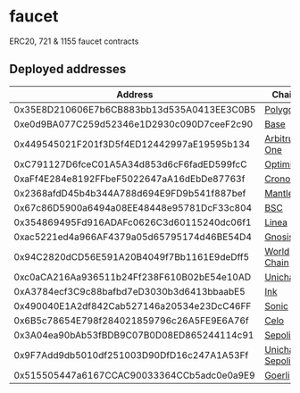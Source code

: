 # faucet
ERC20, 721 &amp; 1155 faucet contracts

## Deployed addresses
| Address | Chain |
| --- | --- |
| 0x35E8D210606E7b6CB883bb13d535A0413EE3C0B5 | [Polygon](https://polygonscan.com/address/0x35E8D210606E7b6CB883bb13d535A0413EE3C0B5) |
| 0xe0d9BA077C259d52346e1D2930c090D7ceeF2c90 | [Base](https://basescan.org/address/0xe0d9BA077C259d52346e1D2930c090D7ceeF2c90) |
| 0x449545021F201f3D5f4ED12442997aE19595b134 | [Arbitrum One](https://arbiscan.io/address/0x449545021f201f3d5f4ed12442997ae19595b134) |
| 0xC791127D6fceC01A5A34d853d6cF6fadED599fcC | [Optimism](https://optimistic.etherscan.io/address/0xC791127D6fceC01A5A34d853d6cF6fadED599fcC) |
| 0xaFf4E284e8192FFbeF5022647aA16dEbDe87763f | [Cronos](https://cronoscan.com/address/0xaFf4E284e8192FFbeF5022647aA16dEbDe87763f) |
| 0x2368afdD45b4b344A788d694E9FD9b541f887bef | [Mantle](https://explorer.mantle.xyz/address/0x2368afdD45b4b344A788d694E9FD9b541f887bef) |
| 0x67c86D5900a6494a08EE48448e95781DcF33c804 | [BSC](https://bscscan.com/address/0x67c86D5900a6494a08EE48448e95781DcF33c804) |
| 0x354869495Fd916ADAFc0626C3d60115240dc06f1 | [Linea](https://lineascan.build/address/0x354869495Fd916ADAFc0626C3d60115240dc06f1) |
| 0xac5221ed4a966AF4379a05d65795174d46BE54D4 | [Gnosis](https://gnosisscan.io/address/0xac5221ed4a966AF4379a05d65795174d46BE54D4) |
| 0x94C2820dCD56E591A20B4049f7Bb1161E9deDff5 | [World Chain](https://worldscan.org/address/0x94C2820dCD56E591A20B4049f7Bb1161E9deDff5) |
| 0xc0aCA216Aa936511b24Ff238F610B02bE54e10AD | [Unichain](https://uniscan.xyz/address/0xc0aCA216Aa936511b24Ff238F610B02bE54e10AD) |
| 0xA3784ecf3C9c88bafbd7eD3030b3d6413bbaabE5 | [Ink](https://explorer.inkonchain.com/address/0xA3784ecf3C9c88bafbd7eD3030b3d6413bbaabE5) |
| 0x490040E1A2df842Cab527146a20534e23DcC46FF | [Sonic](https://sonicscan.org/address/0x490040E1A2df842Cab527146a20534e23DcC46FF) |
| 0x6B5c78654E798f284021859796c26A5FE9E6A76f | [Celo](https://celo.blockscout.com/address/0x6B5c78654E798f284021859796c26A5FE9E6A76f) |
| 0x3A04ea90bAb53fBDB9C07B0D08ED865244114c91 | [Sepolia](https://sepolia.etherscan.io/address/0x3A04ea90bAb53fBDB9C07B0D08ED865244114c91) |
| 0x9F7Add9db5010df251003D90DfD16c247A1A53Ff | [Unichain Sepolia](https://sepolia.uniscan.xyz/address/0x9F7Add9db5010df251003D90DfD16c247A1A53Ff) |
| 0x515505447a6167CCAC90033364CCb5adc0e0a9E9 | [Goerli](https://goerli.etherscan.io/address/0x515505447a6167ccac90033364ccb5adc0e0a9e9) |
